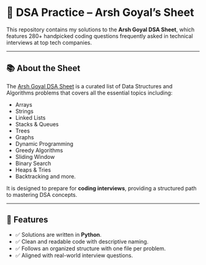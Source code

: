 # 🧠 DSA Practice – Arsh Goyal’s Sheet

This repository contains my solutions to the **Arsh Goyal DSA Sheet**, which features 280+ handpicked coding questions frequently asked in technical interviews at top tech companies.

---

## 📚 About the Sheet

The [Arsh Goyal DSA Sheet](https://www.proelevate.in/dsa-practice/arsh-dsa-sheet) is a curated list of Data Structures and Algorithms problems that covers all the essential topics including:

- Arrays
- Strings
- Linked Lists
- Stacks & Queues
- Trees
- Graphs
- Dynamic Programming
- Greedy Algorithms
- Sliding Window
- Binary Search
- Heaps & Tries
- Backtracking and more.

It is designed to prepare for **coding interviews**, providing a structured path to mastering DSA concepts.

---

## 🧩 Features

- ✅ Solutions are written in **Python**.
- ✅ Clean and readable code with descriptive naming.
- ✅ Follows an organized structure with one file per problem.
- ✅ Aligned with real-world interview questions.


